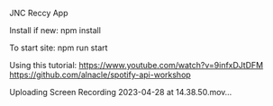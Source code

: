JNC Reccy App

Install if new: npm install

To start site: npm run start

Using this tutorial: https://www.youtube.com/watch?v=9infxDJtDFM
https://github.com/alnacle/spotify-api-workshop



Uploading Screen Recording 2023-04-28 at 14.38.50.mov…



